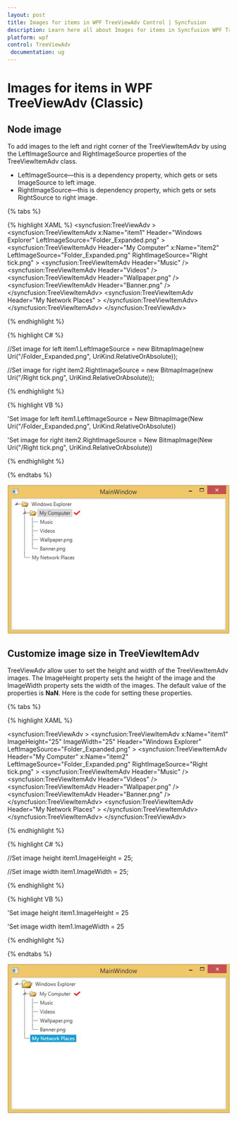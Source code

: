```yaml
---
layout: post
title: Images for items in WPF TreeViewAdv Control | Syncfusion
description: Learn here all about Images for items in Syncfusion WPF TreeViewAdv (Classic) control, its elements and more details.
platform: wpf
control: TreeViewAdv
 documentation: ug
---
```

# Images for items in WPF TreeViewAdv (Classic)

## Node image

To add images to the left and right corner of the TreeViewItemAdv by using the LeftImageSource and RightImageSource properties of the TreeViewItemAdv class.

* LeftImageSource—this is a dependency property, which gets or sets ImageSource to left image.
* RightImageSource—this is dependency property, which gets or sets RightSource to right image.

{% tabs %}

{% highlight XAML %}
<syncfusion:TreeViewAdv >
<syncfusion:TreeViewItemAdv x:Name="item1" Header="Windows Explorer" LeftImageSource="Folder_Expanded.png"  >
<syncfusion:TreeViewItemAdv Header="My Computer" x:Name="item2" LeftImageSource="Folder_Expanded.png" RightImageSource="Right tick.png" >
<syncfusion:TreeViewItemAdv Header="Music"  />
<syncfusion:TreeViewItemAdv Header="Videos"  />
<syncfusion:TreeViewItemAdv Header="Wallpaper.png"  />
<syncfusion:TreeViewItemAdv Header="Banner.png"  />
</syncfusion:TreeViewItemAdv>
<syncfusion:TreeViewItemAdv Header="My Network Places"  >
</syncfusion:TreeViewItemAdv>
</syncfusion:TreeViewItemAdv>
</syncfusion:TreeViewAdv>

{% endhighlight %}

{% highlight C# %}

//Set image for left
item1.LeftImageSource = new BitmapImage(new Uri("/Folder_Expanded.png", UriKind.RelativeOrAbsolute));

//Set image for right
item2.RightImageSource = new BitmapImage(new Uri("/Right tick.png", UriKind.RelativeOrAbsolute));

{% endhighlight %}

{% highlight VB %}

'Set image for left
item1.LeftImageSource = New BitmapImage(New Uri("/Folder_Expanded.png", UriKind.RelativeOrAbsolute))

'Set image for right
item2.RightImageSource = New BitmapImage(New Uri("/Right tick.png", UriKind.RelativeOrAbsolute))

{% endhighlight %}

{% endtabs %}  


![load images to TreeViewAdv items](Images_for_items_in_TreeViewAdv_images/Images_for_items_in_TreeViewAdv_img1.jpeg)


## Customize image size in TreeViewItemAdv

TreeViewAdv allow user to set the height and width of the TreeViewItemAdv images. The ImageHeight property sets the height of the image and the ImageWidth property sets the width of the images. The default value of the properties is __NaN__. Here is the code for setting these properties.

{% tabs %}

{% highlight XAML %}

<syncfusion:TreeViewAdv >
<syncfusion:TreeViewItemAdv x:Name="item1" ImageHeight="25" ImageWidth="25" Header="Windows Explorer" LeftImageSource="Folder_Expanded.png"  >
<syncfusion:TreeViewItemAdv Header="My Computer" x:Name="item2"  LeftImageSource="Folder_Expanded.png" RightImageSource="Right tick.png" >
<syncfusion:TreeViewItemAdv Header="Music"  />
<syncfusion:TreeViewItemAdv Header="Videos"  />
<syncfusion:TreeViewItemAdv Header="Wallpaper.png"  />
<syncfusion:TreeViewItemAdv Header="Banner.png"  />
</syncfusion:TreeViewItemAdv>
<syncfusion:TreeViewItemAdv Header="My Network Places"  >
</syncfusion:TreeViewItemAdv>
</syncfusion:TreeViewItemAdv>
</syncfusion:TreeViewAdv>

{% endhighlight %}

{% highlight C# %}

//Set image height
item1.ImageHeight = 25;

//Set image width
item1.ImageWidth = 25;

{% endhighlight %}

{% highlight VB %}

'Set image height
item1.ImageHeight = 25

'Set image width
item1.ImageWidth = 25

{% endhighlight %}

{% endtabs %}  

![Customize image size in TreeViewItemAdv](Images_for_items_in_TreeViewAdv_images/Images_for_items_in_TreeViewAdv_img2.jpeg)
